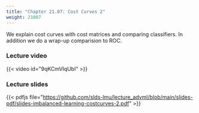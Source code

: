 ```yaml
---
title: "Chapter 21.07: Cost Curves 2"
weight: 21007
---
```

We explain cost curves with cost matrices and comparing classifiers. In addition we do a wrap-up comparision to ROC.
<!--more-->

### Lecture video

{{< video id="9qKCmVIqUbI" >}}

### Lecture slides

{{< pdfjs file="https://github.com/slds-lmu/lecture_advml/blob/main/slides-pdf/slides-imbalanced-learning-costcurves-2.pdf" >}}
